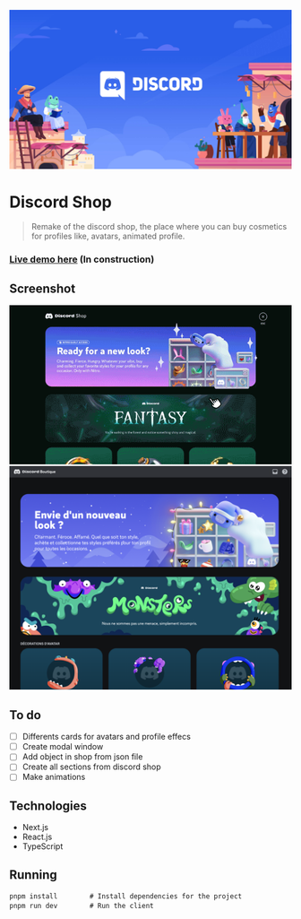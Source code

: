![header](./docs/header.jpeg)

# Discord Shop

> Remake of the discord shop, the place where you can buy cosmetics for profiles like, avatars, animated profile.

### [Live demo here](https://discordshop.espiec.com) (In construction)

## Screenshot

![screenshot](./docs/shop-preview.gif)
![screenshot](./docs/screenshot.png)

## To do

- [ ] Differents cards for avatars and profile effecs
- [ ] Create modal window
- [ ] Add object in shop from json file
- [ ] Create all sections from discord shop
- [ ] Make animations

## Technologies

- Next.js
- React.js
- TypeScript

## Running

```cmd
pnpm install		# Install dependencies for the project
pnpm run dev		# Run the client
```
